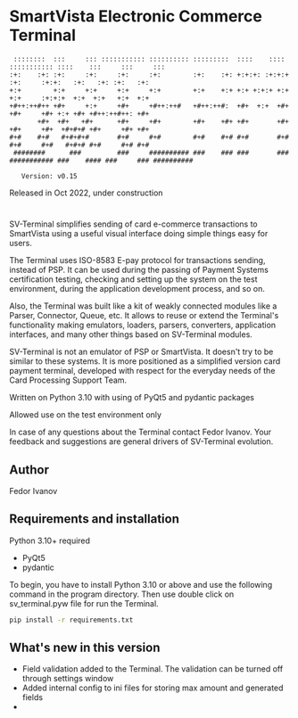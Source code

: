 
  # SmartVista Electronic Commerce Terminal

```
 ::::::::  :::     ::: ::::::::::: :::::::::: :::::::::  ::::    ::::  ::::::::::: ::::    :::     :::     :::
:+:    :+: :+:     :+:     :+:     :+:        :+:    :+: +:+:+: :+:+:+     :+:     :+:+:   :+:   :+: :+:   :+:
+:+        +:+     +:+     +:+     +:+        +:+    +:+ +:+ +:+:+ +:+     +:+     :+:+:+  +:+  +:+   +:+  +:+
+#++:++#++ +#+     +:+     +#+     +#++:++#   +#++:++#:  +#+  +:+  +#+     +#+     +#+ +:+ +#+ +#++:++#++: +#+
       +#+  +#+   +#+      +#+     +#+        +#+    +#+ +#+       +#+     +#+     +#+  +#+#+# +#+     +#+ +#+
#+#    #+#   #+#+#+#       #+#     #+#        #+#    #+# #+#       #+#     #+#     #+#   #+#+# #+#     #+# #+#
 ########      ###         ###     ########## ###    ### ###       ### ########### ###    #### ###     ### ##########

   Version: v0.15 
```



Released in Oct 2022, under construction

#

SV-Terminal simplifies sending of card e-commerce transactions to SmartVista using a useful visual interface doing simple things easy for users.

The Terminal uses ISO-8583 E-pay protocol for transactions sending, instead of PSP. It can be used during the passing of Payment Systems certification testing, checking and setting up the system on the test environment, during the application development process, and so on.

Also, the Terminal was built like a kit of weakly connected modules like a Parser, Connector, Queue, etc. It allows to reuse or extend the Terminal's functionality making emulators, loaders, parsers, converters, application interfaces, and many other things based on SV-Terminal modules.

SV-Terminal is not an emulator of PSP or SmartVista. It doesn't try to be similar to these systems. It is more positioned as a simplified version card payment terminal, developed with respect for the everyday needs of the Card Processing Support Team.

Written on Python 3.10 with using of PyQt5 and pydantic packages

Allowed use on the test environment only

In case of any questions about the Terminal contact Fedor Ivanov. Your feedback and suggestions are general drivers of SV-Terminal evolution.


## Author

Fedor Ivanov


## Requirements and installation

Python 3.10+ required


* PyQt5
* pydantic


To begin, you have to install Python 3.10 or above and use the following command in the program directory. Then use double click on sv_terminal.pyw file for run the Terminal.

```cmd
pip install -r requirements.txt
```

## What's new in this version


* Field validation added to the Terminal. The validation can be turned off through settings window
* Added internal config to ini files for storing max amount and generated fields
*
